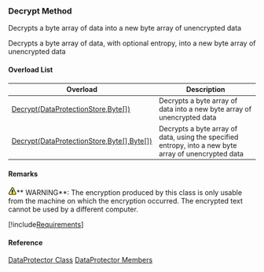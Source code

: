 ### Decrypt Method

Decrypts a byte array of data into a new byte array of unencrypted data

Decrypts a byte array of data, with optional entropy, into a new byte array of unencrypted data

#### Overload List

| Overload | Description |
| --- | --- |
| [Decrypt(DataProtectionStore,Byte\[\])](FChoice.Common~FChoice.Common.DataProtector~Decrypt(DataProtectionStore,Byte[]).md) | Decrypts a byte array of data into a new byte array of unencrypted data   |
| [Decrypt(DataProtectionStore,Byte\[\],Byte\[\])](FChoice.Common~FChoice.Common.DataProtector~Decrypt(DataProtectionStore,Byte[],Byte[]).md) | Decrypts a byte array of data, using the specified entropy, into a new byte array of unencrypted data   |

#### Remarks

![warning](../images/warning.gif)** WARNING**:  The encryption produced by this class is only usable from the machine on which the encryption occurred. The encrypted text cannot be used by a different computer.

[!include[Requirements](../partials/requirements.md)]



#### Reference

[DataProtector Class](FChoice.Common~FChoice.Common.DataProtector.md)
[DataProtector Members](FChoice.Common~FChoice.Common.DataProtector_members.md)
